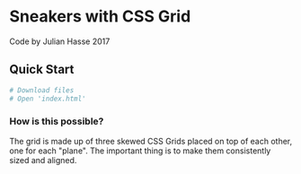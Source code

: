 # Sneakers with CSS Grid
Code by Julian Hasse 2017

## Quick Start
```bash
# Download files
# Open 'index.html'
```

### How is this possible?
The grid is made up of three skewed CSS Grids placed on top of each other, one for each "plane". The important thing is to make them consistently sized and aligned.



